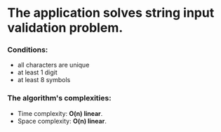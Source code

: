 # The application solves string input validation problem.

### Conditions:
- all characters are unique
- at least 1 digit
- at least 8 symbols
   
### The algorithm's complexities:
- Time complexity: **O(n) linear**.
- Space complexity: **O(n) linear**.
